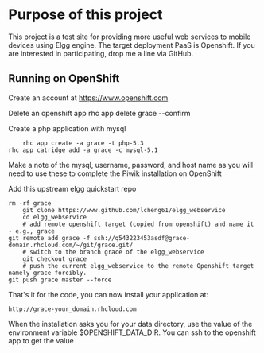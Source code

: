  Purpose of this project
=========================
 This project is a test site for providing more useful web services to mobile devices using Elgg engine. The target deployment PaaS is Openshift. If you are interested in participating, drop me a line via GitHub.


Running on OpenShift
--------------------

Create an account at https://www.openshift.com

Delete an openshift app
        rhc app delete grace --confirm

Create a php application with mysql

        rhc app create -a grace -t php-5.3
	rhc app catridge add -a grace -c mysql-5.1

Make a note of the mysql, username, password, and host name as you will need to use these to complete the Piwik installation on OpenShift

Add this upstream elgg quickstart repo

	rm -rf grace
        git clone https://www.github.com/lcheng61/elgg_webservice
        cd elgg_webservice
        # add remote openshift target (copied from openshift) and name it - e.g., grace
	git remote add grace -f ssh://q543223453asdf@grace-domain.rhcloud.com/~/git/grace.git/
        # switch to the branch grace of the elgg_webservice
        git checkout grace
        # push the current elgg_webservice to the remote Openshift target namely grace forcibly.
	git push grace master --force

That's it for the code, you can now install your application at:

	http://grace-your_domain.rhcloud.com

When the installation asks you for your data directory, use the value of the
environment variable $OPENSHIFT_DATA_DIR. You can ssh to the openshift app to get the value




